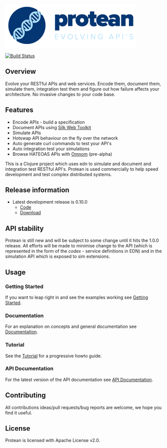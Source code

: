 ![Protean - evolving api's](/public/resource/img/logo.png?raw=true "Protean - evolving api's")

[![Build Status](https://api.travis-ci.org/passivsystems/protean.svg)](https://travis-ci.org/passivsystems/protean)


## Overview

Evolve your RESTful APIs and web services. Encode them, document them, simulate them, integration test them and figure out how failure affects your architecture. No invasive changes to your code base.

## Features

* Encode APIs - build a specification
* Document APIs using [Silk Web Toolkit](http://www.silkyweb.org)
* Simulate APIs
* Hotswap API behaviour on the fly over the network
* Auto generate curl commands to test your API's
* Auto integration test your simulations
* Browse HATEOAS APIs with [Omnom](https://github.com/rossputin/omnom) (pre-alpha)

This is a Clojure project which uses edn to simulate and document and integration test RESTful API's. Protean is used commercially to help speed development and test complex distributed systems.


## Release information

* Latest development release is 0.10.0
    * [Code](https://github.com/passivsystems/protean/tree/0.10.0)
    * [Download](https://github.com/passivsystems/protean/releases/download/0.10.0/protean-0.10.0.tgz)


## API stability

Protean is still new and will be subject to some change until it hits the 1.0.0 release.  All efforts will be made to minimise change to the API (which is represented in the form of the *codex* - service definitions in EDN) and in the simulation API which is exposed to sim extensions.


## Usage

### Getting Started

If you want to leap right in and see the examples working see [Getting Started](http://passivsystems.github.io/protean/getting-started.html).

### Documentation

For an explanation on concepts and general documentation see [Documentation](http://passivsystems.github.io/protean/documentation.html).


### Tutorial

See the [Tutorial](http://passivsystems.github.io/protean/tutorial.html) for a progressive howto guide.


### API Documentation

For the latest version of the API documentation see [API Documentation](http://passivsystems.github.io/protean/api-documentation.html).


## Contributing

All contributions ideas/pull requests/bug reports are welcome, we hope you find it useful.


## License

Protean is licensed with Apache License v2.0.
